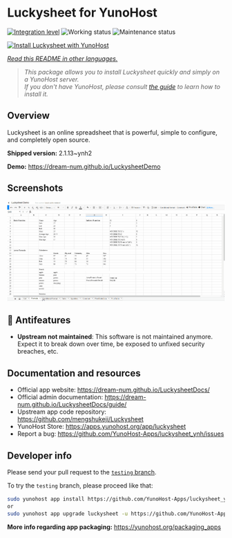 <!--
N.B.: This README was automatically generated by <https://github.com/YunoHost/apps/tree/master/tools/readme_generator>
It shall NOT be edited by hand.
-->

# Luckysheet for YunoHost

[![Integration level](https://dash.yunohost.org/integration/luckysheet.svg)](https://ci-apps.yunohost.org/ci/apps/luckysheet/) ![Working status](https://ci-apps.yunohost.org/ci/badges/luckysheet.status.svg) ![Maintenance status](https://ci-apps.yunohost.org/ci/badges/luckysheet.maintain.svg)

[![Install Luckysheet with YunoHost](https://install-app.yunohost.org/install-with-yunohost.svg)](https://install-app.yunohost.org/?app=luckysheet)

*[Read this README in other languages.](./ALL_README.md)*

> *This package allows you to install Luckysheet quickly and simply on a YunoHost server.*  
> *If you don't have YunoHost, please consult [the guide](https://yunohost.org/install) to learn how to install it.*

## Overview

Luckysheet is an online spreadsheet that is powerful, simple to configure, and completely open source.


**Shipped version:** 2.1.13~ynh2

**Demo:** <https://dream-num.github.io/LuckysheetDemo>

## Screenshots

![Screenshot of Luckysheet](./doc/screenshots/screenshot.gif)

## :red_circle: Antifeatures

- **Upstream not maintained**: This software is not maintained anymore. Expect it to break down over time, be exposed to unfixed security breaches, etc.

## Documentation and resources

- Official app website: <https://dream-num.github.io/LuckysheetDocs/>
- Official admin documentation: <https://dream-num.github.io/LuckysheetDocs/guide/>
- Upstream app code repository: <https://github.com/mengshukeji/Luckysheet>
- YunoHost Store: <https://apps.yunohost.org/app/luckysheet>
- Report a bug: <https://github.com/YunoHost-Apps/luckysheet_ynh/issues>

## Developer info

Please send your pull request to the [`testing` branch](https://github.com/YunoHost-Apps/luckysheet_ynh/tree/testing).

To try the `testing` branch, please proceed like that:

```bash
sudo yunohost app install https://github.com/YunoHost-Apps/luckysheet_ynh/tree/testing --debug
or
sudo yunohost app upgrade luckysheet -u https://github.com/YunoHost-Apps/luckysheet_ynh/tree/testing --debug
```

**More info regarding app packaging:** <https://yunohost.org/packaging_apps>
